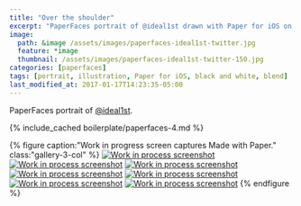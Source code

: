 ```yaml
---
title: "Over the shoulder"
excerpt: "PaperFaces portrait of @ideal1st drawn with Paper for iOS on an iPad."
image: 
  path: &image /assets/images/paperfaces-ideal1st-twitter.jpg 
  feature: *image
  thumbnail: /assets/images/paperfaces-ideal1st-twitter-150.jpg
categories: [paperfaces]
tags: [portrait, illustration, Paper for iOS, black and white, blend]
last_modified_at: 2017-01-17T14:23:35-05:00
---
```


PaperFaces portrait of [@ideal1st](https://twitter.com/ideal1st).

{% include_cached boilerplate/paperfaces-4.md %}

{% figure caption:"Work in progress screen captures Made with Paper." class:"gallery-3-col" %}
[![Work in process screenshot](/assets/images/paperfaces-ideal1st-process-1-600.jpg)](/assets/images/paperfaces-ideal1st-process-1-lg.jpg)
[![Work in process screenshot](/assets/images/paperfaces-ideal1st-process-2-600.jpg)](/assets/images/paperfaces-ideal1st-process-2-lg.jpg)
[![Work in process screenshot](/assets/images/paperfaces-ideal1st-process-3-600.jpg)](/assets/images/paperfaces-ideal1st-process-3-lg.jpg)
[![Work in process screenshot](/assets/images/paperfaces-ideal1st-process-4-600.jpg)](/assets/images/paperfaces-ideal1st-process-4-lg.jpg)
[![Work in process screenshot](/assets/images/paperfaces-ideal1st-process-5-600.jpg)](/assets/images/paperfaces-ideal1st-process-5-lg.jpg)
[![Work in process screenshot](/assets/images/paperfaces-ideal1st-process-6-600.jpg)](/assets/images/paperfaces-ideal1st-process-6-lg.jpg)
[![Work in process screenshot](/assets/images/paperfaces-ideal1st-process-7-600.jpg)](/assets/images/paperfaces-ideal1st-process-7-lg.jpg)
{% endfigure %}
